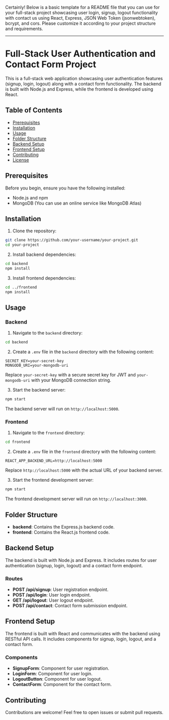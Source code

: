 Certainly! Below is a basic template for a README file that you can use for your full-stack project showcasing user login, signup, logout functionality with contact us using React, Express, JSON Web Token (jsonwebtoken), bcrypt, and cors. Please customize it according to your project structure and requirements.

---

# Full-Stack User Authentication and Contact Form Project

This is a full-stack web application showcasing user authentication features (signup, login, logout) along with a contact form functionality. The backend is built with Node.js and Express, while the frontend is developed using React.

## Table of Contents

- [Prerequisites](#prerequisites)
- [Installation](#installation)
- [Usage](#usage)
- [Folder Structure](#folder-structure)
- [Backend Setup](#backend-setup)
- [Frontend Setup](#frontend-setup)
- [Contributing](#contributing)
- [License](#license)

## Prerequisites

Before you begin, ensure you have the following installed:

- Node.js and npm
- MongoDB (You can use an online service like MongoDB Atlas)

## Installation

1. Clone the repository:

```bash
git clone https://github.com/your-username/your-project.git
cd your-project
```

2. Install backend dependencies:

```bash
cd backend
npm install
```

3. Install frontend dependencies:

```bash
cd ../frontend
npm install
```

## Usage

### Backend

1. Navigate to the `backend` directory:

```bash
cd backend
```

2. Create a `.env` file in the `backend` directory with the following content:

```env
SECRET_KEY=your-secret-key
MONGODB_URI=your-mongodb-uri
```

Replace `your-secret-key` with a secure secret key for JWT and `your-mongodb-uri` with your MongoDB connection string.

3. Start the backend server:

```bash
npm start
```

The backend server will run on `http://localhost:5000`.

### Frontend

1. Navigate to the `frontend` directory:

```bash
cd frontend
```

2. Create a `.env` file in the `frontend` directory with the following content:

```env
REACT_APP_BACKEND_URL=http://localhost:5000
```

Replace `http://localhost:5000` with the actual URL of your backend server.

3. Start the frontend development server:

```bash
npm start
```

The frontend development server will run on `http://localhost:3000`.

## Folder Structure

- **backend**: Contains the Express.js backend code.
- **frontend**: Contains the React.js frontend code.

## Backend Setup

The backend is built with Node.js and Express. It includes routes for user authentication (signup, login, logout) and a contact form endpoint.

### Routes

- **POST /api/signup**: User registration endpoint.
- **POST /api/login**: User login endpoint.
- **GET /api/logout**: User logout endpoint.
- **POST /api/contact**: Contact form submission endpoint.

## Frontend Setup

The frontend is built with React and communicates with the backend using RESTful API calls. It includes components for signup, login, logout, and a contact form.

### Components

- **SignupForm**: Component for user registration.
- **LoginForm**: Component for user login.
- **LogoutButton**: Component for user logout.
- **ContactForm**: Component for the contact form.

## Contributing

Contributions are welcome! Feel free to open issues or submit pull requests.

